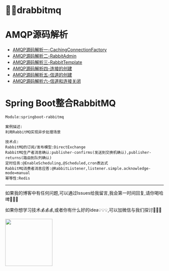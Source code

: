 # 🐰🐇drabbitmq

# AMQP源码解析

* [AMQP源码解析一-CachingConnectionFactory](https://github.com/dlinka/drabbitmq/issues/6)
* [AMQP源码解析二-RabbitAdmin](https://github.com/dlinka/drabbitmq/issues/7)
* [AMQP源码解析三-RabbitTemplate](https://github.com/dlinka/drabbitmq/issues/8)
* [AMQP源码解析四-连接的创建](https://github.com/dlinka/drabbitmq/issues/9)
* [AMQP源码解析五-信道的创建](https://github.com/dlinka/drabbitmq/issues/10)
* [AMQP源码解析六-信道和连接关闭](https://github.com/dlinka/drabbitmq/issues/11)

# Spring Boot整合RabbitMQ

    Module:springboot-rabbitmq

    案例描述:
    利用RabbitMQ实现异步处理场景
    
    技术点:
    RabbitMQ的订阅/发布模型:DirectExchange
    RabbitMQ生产者消息确认:publisher-confirms(发送到交换机确认),publisher-returns(路由到队列确认)
    定时任务:@EnableScheduling,@Scheduled,cron表达式
    RabbitMQ消费者消息应答:@RabbitListener,listener.simple.acknowledge-mode=manual
    幂等性:Redis

---

如果我的博客中有任何问题,可以通过Issues给我留言,我会第一时间回复,请你喝哈啤🍺🍺🍺

如果你想学习技术💰💰💰,或者你有什么好的idea💡💡💡,可以加微信与我们探讨🐒🐒🐒

<img width="150" height="150" src="https://user-images.githubusercontent.com/4274041/82111702-89fb3480-9779-11ea-97a9-c1ee1ee4e7be.png"/>
